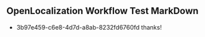 ## OpenLocalization Workflow Test MarkDown
* 3b97e459-c6e8-4d7d-a8ab-8232fd6760fd 
thanks!<!--HONumber=Mar16_HO3-->
